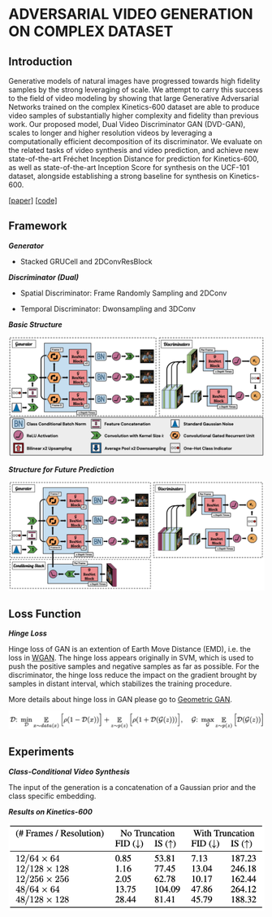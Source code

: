 # ADVERSARIAL VIDEO GENERATION ON COMPLEX DATASET



## Introduction



Generative models of natural images have progressed towards high fidelity samples by the strong leveraging of scale. We attempt to carry this success to the field of video modeling by showing that large Generative Adversarial Networks trained on the complex Kinetics-600 dataset are able to produce video samples of substantially higher complexity and fidelity than previous work. Our proposed model, Dual Video Discriminator GAN (DVD-GAN), scales to longer and higher resolution videos by leveraging a computationally efficient decomposition of its discriminator. We evaluate on the related tasks of video synthesis and video prediction, and achieve new state-of-the-art Fréchet Inception Distance for prediction for Kinetics-600, as well as state-of-the-art Inception Score for synthesis on the UCF-101 dataset, alongside establishing a strong baseline for synthesis on Kinetics-600.

[[paper]](https://arxiv.org/pdf/1907.06571.pdf) [[code]](https://github.com/Harrypotterrrr/DVD-GAN)



## Framework

***Generator*** 

* Stacked GRUCell and 2DConvResBlock

***Discriminator (Dual)***

* Spatial Discriminator: Frame Randomly Sampling and 2DConv

* Temporal Discriminator: Dwonsampling and 3DConv

***Basic Structure***

![basic_dvdgan](https://github.com/antony0621/Publications-of-Video/blob/master/pics/DVDGAN/DVDGAN.png)

***Structure for Future Prediction***

![dvdgan_fp](https://github.com/antony0621/Publications-of-Video/blob/master/pics/DVDGAN/DVDGAN_FP.png)



## Loss Function

***Hinge Loss***

Hinge loss of GAN is an extention of Earth Move Distance (EMD), i.e. the loss in [WGAN](https://arxiv.org/pdf/1701.07875.pdf). The hinge loss appears originally in SVM, which is used to push the positive samples and negative samples as far as possible. For the discriminator, the hinge loss reduce the impact on the gradient brought by samples in distant interval, which stabilizes the training procedure.

More details about hinge loss in GAN please go to [Geometric GAN]().

![hinge_loss](https://github.com/antony0621/Publications-of-Video/blob/master/pics/DVDGAN/HingeLoss.png)



## Experiments

***Class-Conditional Video Synthesis***

The input of the generation is a concatenation of a Gaussian prior and the class specific embedding.



***Results on Kinetics-600***

![kinetics600_results](https://github.com/antony0621/Publications-of-Video/blob/master/pics/DVDGAN/Kinetics600_results.png) 

